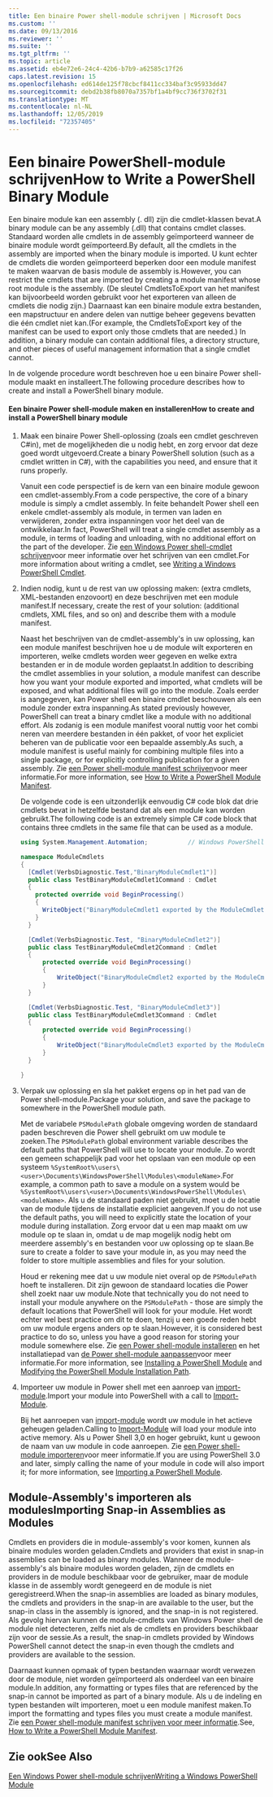 ```yaml
---
title: Een binaire Power shell-module schrijven | Microsoft Docs
ms.custom: ''
ms.date: 09/13/2016
ms.reviewer: ''
ms.suite: ''
ms.tgt_pltfrm: ''
ms.topic: article
ms.assetid: eb4e72e6-24c4-42b6-b7b9-a62585c17f26
caps.latest.revision: 15
ms.openlocfilehash: ed614de125f78cbcf8411cc334baf3c95933dd47
ms.sourcegitcommit: debd2b38fb8070a7357bf1a4bf9cc736f3702f31
ms.translationtype: MT
ms.contentlocale: nl-NL
ms.lasthandoff: 12/05/2019
ms.locfileid: "72357405"
---
```

# <a name="how-to-write-a-powershell-binary-module"></a><span data-ttu-id="8b473-102">Een binaire PowerShell-module schrijven</span><span class="sxs-lookup"><span data-stu-id="8b473-102">How to Write a PowerShell Binary Module</span></span>

<span data-ttu-id="8b473-103">Een binaire module kan een assembly (. dll) zijn die cmdlet-klassen bevat.</span><span class="sxs-lookup"><span data-stu-id="8b473-103">A binary module can be any assembly (.dll) that contains cmdlet classes.</span></span> <span data-ttu-id="8b473-104">Standaard worden alle cmdlets in de assembly geïmporteerd wanneer de binaire module wordt geïmporteerd.</span><span class="sxs-lookup"><span data-stu-id="8b473-104">By default, all the cmdlets in the assembly are imported when the binary module is imported.</span></span> <span data-ttu-id="8b473-105">U kunt echter de cmdlets die worden geïmporteerd beperken door een module manifest te maken waarvan de basis module de assembly is.</span><span class="sxs-lookup"><span data-stu-id="8b473-105">However, you can restrict the cmdlets that are imported by creating a module manifest whose root module is the assembly.</span></span> <span data-ttu-id="8b473-106">(De sleutel CmdletsToExport van het manifest kan bijvoorbeeld worden gebruikt voor het exporteren van alleen de cmdlets die nodig zijn.) Daarnaast kan een binaire module extra bestanden, een mapstructuur en andere delen van nuttige beheer gegevens bevatten die één cmdlet niet kan.</span><span class="sxs-lookup"><span data-stu-id="8b473-106">(For example, the CmdletsToExport key of the manifest can be used to export only those cmdlets that are needed.) In addition, a binary module can contain additional files, a directory structure, and other pieces of useful management information that a single cmdlet cannot.</span></span>

<span data-ttu-id="8b473-107">In de volgende procedure wordt beschreven hoe u een binaire Power shell-module maakt en installeert.</span><span class="sxs-lookup"><span data-stu-id="8b473-107">The following procedure describes how to create and install a PowerShell binary module.</span></span>

#### <a name="how-to-create-and-install-a-powershell-binary-module"></a><span data-ttu-id="8b473-108">Een binaire Power shell-module maken en installeren</span><span class="sxs-lookup"><span data-stu-id="8b473-108">How to create and install a PowerShell binary module</span></span>

1. <span data-ttu-id="8b473-109">Maak een binaire Power Shell-oplossing (zoals een cmdlet geschreven C#in), met de mogelijkheden die u nodig hebt, en zorg ervoor dat deze goed wordt uitgevoerd.</span><span class="sxs-lookup"><span data-stu-id="8b473-109">Create a binary PowerShell solution (such as a cmdlet written in C#), with the capabilities you need, and ensure that it runs properly.</span></span>

   <span data-ttu-id="8b473-110">Vanuit een code perspectief is de kern van een binaire module gewoon een cmdlet-assembly.</span><span class="sxs-lookup"><span data-stu-id="8b473-110">From a code perspective, the core of a binary module is simply a cmdlet assembly.</span></span> <span data-ttu-id="8b473-111">In feite behandelt Power shell een enkele cmdlet-assembly als module, in termen van laden en verwijderen, zonder extra inspanningen voor het deel van de ontwikkelaar.</span><span class="sxs-lookup"><span data-stu-id="8b473-111">In fact, PowerShell will treat a single cmdlet assembly as a module, in terms of loading and unloading, with no additional effort on the part of the developer.</span></span> <span data-ttu-id="8b473-112">Zie [een Windows Power shell-cmdlet schrijven](../cmdlet/writing-a-windows-powershell-cmdlet.md)voor meer informatie over het schrijven van een cmdlet.</span><span class="sxs-lookup"><span data-stu-id="8b473-112">For more information about writing a cmdlet, see [Writing a Windows PowerShell Cmdlet](../cmdlet/writing-a-windows-powershell-cmdlet.md).</span></span>

2. <span data-ttu-id="8b473-113">Indien nodig, kunt u de rest van uw oplossing maken: (extra cmdlets, XML-bestanden enzovoort) en deze beschrijven met een module manifest.</span><span class="sxs-lookup"><span data-stu-id="8b473-113">If necessary, create the rest of your solution: (additional cmdlets, XML files, and so on) and describe them with a module manifest.</span></span>

   <span data-ttu-id="8b473-114">Naast het beschrijven van de cmdlet-assembly's in uw oplossing, kan een module manifest beschrijven hoe u de module wilt exporteren en importeren, welke cmdlets worden weer gegeven en welke extra bestanden er in de module worden geplaatst.</span><span class="sxs-lookup"><span data-stu-id="8b473-114">In addition to describing the cmdlet assemblies in your solution, a module manifest can describe how you want your module exported and imported, what cmdlets will be exposed, and what additional files will go into the module.</span></span>
   <span data-ttu-id="8b473-115">Zoals eerder is aangegeven, kan Power shell een binaire cmdlet beschouwen als een module zonder extra inspanning.</span><span class="sxs-lookup"><span data-stu-id="8b473-115">As stated previously however, PowerShell can treat a binary cmdlet like a module with no additional effort.</span></span>
   <span data-ttu-id="8b473-116">Als zodanig is een module manifest vooral nuttig voor het combi neren van meerdere bestanden in één pakket, of voor het expliciet beheren van de publicatie voor een bepaalde assembly.</span><span class="sxs-lookup"><span data-stu-id="8b473-116">As such, a module manifest is useful mainly for combining multiple files into a single package, or for explicitly controlling publication for a given assembly.</span></span>
   <span data-ttu-id="8b473-117">Zie [een Power shell-module manifest schrijven](how-to-write-a-powershell-module-manifest.md)voor meer informatie.</span><span class="sxs-lookup"><span data-stu-id="8b473-117">For more information, see [How to Write a PowerShell Module Manifest](how-to-write-a-powershell-module-manifest.md).</span></span>

   <span data-ttu-id="8b473-118">De volgende code is een uitzonderlijk eenvoudig C# code blok dat drie cmdlets bevat in hetzelfde bestand dat als een module kan worden gebruikt.</span><span class="sxs-lookup"><span data-stu-id="8b473-118">The following code is an extremely simple C# code block that contains three cmdlets in the same file that can be used as a module.</span></span>

   ```csharp
   using System.Management.Automation;           // Windows PowerShell namespace.

   namespace ModuleCmdlets
   {
     [Cmdlet(VerbsDiagnostic.Test,"BinaryModuleCmdlet1")]
     public class TestBinaryModuleCmdlet1Command : Cmdlet
     {
       protected override void BeginProcessing()
       {
         WriteObject("BinaryModuleCmdlet1 exported by the ModuleCmdlets module.");
       }
     }

     [Cmdlet(VerbsDiagnostic.Test, "BinaryModuleCmdlet2")]
     public class TestBinaryModuleCmdlet2Command : Cmdlet
     {
         protected override void BeginProcessing()
         {
             WriteObject("BinaryModuleCmdlet2 exported by the ModuleCmdlets module.");
         }
     }

     [Cmdlet(VerbsDiagnostic.Test, "BinaryModuleCmdlet3")]
     public class TestBinaryModuleCmdlet3Command : Cmdlet
     {
         protected override void BeginProcessing()
         {
             WriteObject("BinaryModuleCmdlet3 exported by the ModuleCmdlets module.");
         }
     }

   }
   ```

3. <span data-ttu-id="8b473-119">Verpak uw oplossing en sla het pakket ergens op in het pad van de Power shell-module.</span><span class="sxs-lookup"><span data-stu-id="8b473-119">Package your solution, and save the package to somewhere in the PowerShell module path.</span></span>

   <span data-ttu-id="8b473-120">Met de variabele `PSModulePath` globale omgeving worden de standaard paden beschreven die Power shell gebruikt om uw module te zoeken.</span><span class="sxs-lookup"><span data-stu-id="8b473-120">The `PSModulePath` global environment variable describes the default paths that PowerShell will use to locate your module.</span></span> <span data-ttu-id="8b473-121">Zo wordt een gemeen schappelijk pad voor het opslaan van een module op een systeem `%SystemRoot%\users\<user>\Documents\WindowsPowerShell\Modules\<moduleName>`.</span><span class="sxs-lookup"><span data-stu-id="8b473-121">For example, a common path to save a module on a system would be `%SystemRoot%\users\<user>\Documents\WindowsPowerShell\Modules\<moduleName>`.</span></span> <span data-ttu-id="8b473-122">Als u de standaard paden niet gebruikt, moet u de locatie van de module tijdens de installatie expliciet aangeven.</span><span class="sxs-lookup"><span data-stu-id="8b473-122">If you do not use the default paths, you will need to explicitly state the location of your module during installation.</span></span> <span data-ttu-id="8b473-123">Zorg ervoor dat u een map maakt om uw module op te slaan in, omdat u de map mogelijk nodig hebt om meerdere assembly's en bestanden voor uw oplossing op te slaan.</span><span class="sxs-lookup"><span data-stu-id="8b473-123">Be sure to create a folder to save your module in, as you may need the folder to store multiple assemblies and files for your solution.</span></span>

   <span data-ttu-id="8b473-124">Houd er rekening mee dat u uw module niet overal op de `PSModulePath` hoeft te installeren. Dit zijn gewoon de standaard locaties die Power shell zoekt naar uw module.</span><span class="sxs-lookup"><span data-stu-id="8b473-124">Note that technically you do not need to install your module anywhere on the `PSModulePath` - those are simply the default locations that PowerShell will look for your module.</span></span> <span data-ttu-id="8b473-125">Het wordt echter wel best practice om dit te doen, tenzij u een goede reden hebt om uw module ergens anders op te slaan.</span><span class="sxs-lookup"><span data-stu-id="8b473-125">However, it is considered best practice to do so, unless you have a good reason for storing your module somewhere else.</span></span> <span data-ttu-id="8b473-126">Zie [een Power shell-module installeren](./installing-a-powershell-module.md) en het installatiepad van [de Power shell-module aanpassen](./modifying-the-psmodulepath-installation-path.md)voor meer informatie.</span><span class="sxs-lookup"><span data-stu-id="8b473-126">For more information, see [Installing a PowerShell Module](./installing-a-powershell-module.md) and [Modifying the PowerShell Module Installation Path](./modifying-the-psmodulepath-installation-path.md).</span></span>

4. <span data-ttu-id="8b473-127">Importeer uw module in Power shell met een aanroep van [import-module](/powershell/module/Microsoft.PowerShell.Core/Import-Module).</span><span class="sxs-lookup"><span data-stu-id="8b473-127">Import your module into PowerShell with a call to [Import-Module](/powershell/module/Microsoft.PowerShell.Core/Import-Module).</span></span>

   <span data-ttu-id="8b473-128">Bij het aanroepen van [import-module](/powershell/module/Microsoft.PowerShell.Core/Import-Module) wordt uw module in het actieve geheugen geladen.</span><span class="sxs-lookup"><span data-stu-id="8b473-128">Calling to [Import-Module](/powershell/module/Microsoft.PowerShell.Core/Import-Module) will load your module into active memory.</span></span> <span data-ttu-id="8b473-129">Als u Power Shell 3,0 en hoger gebruikt, kunt u gewoon de naam van uw module in code aanroepen. Zie [een Power shell-module importeren](./importing-a-powershell-module.md)voor meer informatie.</span><span class="sxs-lookup"><span data-stu-id="8b473-129">If you are using PowerShell 3.0 and later, simply calling the name of your module in code will also import it; for more information, see [Importing a PowerShell Module](./importing-a-powershell-module.md).</span></span>

## <a name="importing-snap-in-assemblies-as-modules"></a><span data-ttu-id="8b473-130">Module-Assembly's importeren als modules</span><span class="sxs-lookup"><span data-stu-id="8b473-130">Importing Snap-in Assemblies as Modules</span></span>

<span data-ttu-id="8b473-131">Cmdlets en providers die in module-assembly's voor komen, kunnen als binaire modules worden geladen.</span><span class="sxs-lookup"><span data-stu-id="8b473-131">Cmdlets and providers that exist in snap-in assemblies can be loaded as binary modules.</span></span> <span data-ttu-id="8b473-132">Wanneer de module-assembly's als binaire modules worden geladen, zijn de cmdlets en providers in de module beschikbaar voor de gebruiker, maar de module klasse in de assembly wordt genegeerd en de module is niet geregistreerd.</span><span class="sxs-lookup"><span data-stu-id="8b473-132">When the snap-in assemblies are loaded as binary modules, the cmdlets and providers in the snap-in are available to the user, but the snap-in class in the assembly is ignored, and the snap-in is not registered.</span></span> <span data-ttu-id="8b473-133">Als gevolg hiervan kunnen de module-cmdlets van Windows Power shell de module niet detecteren, zelfs niet als de cmdlets en providers beschikbaar zijn voor de sessie.</span><span class="sxs-lookup"><span data-stu-id="8b473-133">As a result, the snap-in cmdlets provided by Windows PowerShell cannot detect the snap-in even though the cmdlets and providers are available to the session.</span></span>

<span data-ttu-id="8b473-134">Daarnaast kunnen opmaak of typen bestanden waarnaar wordt verwezen door de module, niet worden geïmporteerd als onderdeel van een binaire module.</span><span class="sxs-lookup"><span data-stu-id="8b473-134">In addition, any formatting or types files that are referenced by the snap-in cannot be imported as part of a binary module.</span></span>
<span data-ttu-id="8b473-135">Als u de indeling en typen bestanden wilt importeren, moet u een module manifest maken.</span><span class="sxs-lookup"><span data-stu-id="8b473-135">To import the formatting and types files you must create a module manifest.</span></span>
<span data-ttu-id="8b473-136">Zie [een Power shell-module manifest schrijven voor meer informatie](how-to-write-a-powershell-module-manifest.md).</span><span class="sxs-lookup"><span data-stu-id="8b473-136">See, [How to Write a PowerShell Module Manifest](how-to-write-a-powershell-module-manifest.md).</span></span>

## <a name="see-also"></a><span data-ttu-id="8b473-137">Zie ook</span><span class="sxs-lookup"><span data-stu-id="8b473-137">See Also</span></span>

[<span data-ttu-id="8b473-138">Een Windows Power shell-module schrijven</span><span class="sxs-lookup"><span data-stu-id="8b473-138">Writing a Windows PowerShell Module</span></span>](./writing-a-windows-powershell-module.md)
